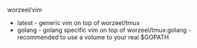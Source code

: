 worzeel/vim

* latest - generic vim on top of worzeel/tmux
* golang - golang specific vim on top of worzeel/tmux:golang - recommended to use a volume to your real $GOPATH
